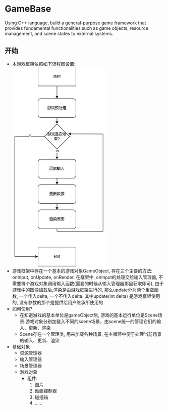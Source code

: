 # GameBase
Using C++ language, build a general-purpose game framework that provides fundamental functionalities such as game objects, resource management, and scene states to external systems.

## 开始
- 本游戏框架依照如下流程图设置:
![](./doc/images/游戏main.png)
- 游戏框架中存在一个基本的游戏对象GameObject, 存在三个主要的方法: onInput, onUpdate, onRender. 在框架中, onInput的处理交给输入管理器, 不需要每个游戏对象调用输入函数(需要的时候从输入管理器那里获取即可), 由于游戏中的图像加载后,渲染是由游戏框架进行的, 那么update分为两个重载函数, 一个传入delta, 一个不传入delta. 其中update(int delta) 是游戏框架使用的, 没有参数的那个是提供给用户继承所使用的
- 如何使用?
  - 在知道游戏的基本单位是gameObject后, 游戏的基本运行单位是Scene场景.游戏对象分别加载入不同的scene场景，由scene统一的管理它们的输入、更新、渲染  
  - Scene存在一个管理类, 用来加载各种场景, 在主循环中便于处理当前场景的输入、更新、渲染  
- 基础对象
  - 资源管理器
  - 输入管理器
  - 场景管理器
  - 游戏对象
    - 组件: 
      1. 图片  
      2. 动画控制器  
      3. 碰撞箱
      4. ......